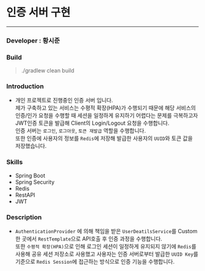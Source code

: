 # 인증 서버 구현
---
### Developer : 황시준

### Build
> ./gradlew clean build


### Introduction
- 개인 프로젝트로 진행중인 인증 서버 입니다.   
제가 구축하고 있는 서비스는 수평적 확장(HPA)가 수행되기 때문에 해당 서비스의 인증/인가 요청을 수행할 때 세션을 일정하게 유지하기 어렵다는 문제를 극복하고자 JWT인증 토큰을 발급해 Client의 Login/Logout 요청을 수행합니다.  
인증 서버는 `로그인`, `로그아웃`, `토큰 재발급` 역할을 수행합니다.  
또한 인증에 사용자의 정보를 `Redis`에 저장해 발급한 사용자의 `UUID`와 토큰 값을 저장했습니다.
### Skills
- Spring Boot
- Spring Security
- Redis
- RestAPI
- JWT

### Description
- `AuthenticationProvider` 에 의해 책임을 받은 `UserDeatilsService`를 Custom한 곳에서 `RestTemplate`으로 API호출 후 인증 과정을 수행합니다.  
또한 `수평적 확장(HPA)`으로 인해 로그인 세션이 일정하게 유지되지 않기에 `Redis`를 사용해 공유 세션 저장소로 사용했고 사용자는 인증 서버로부터 발급한 `UUID Key`를 기준으로 `Redis Session`에 접근하는 방식으로 인증 기능을 수행합니다. 